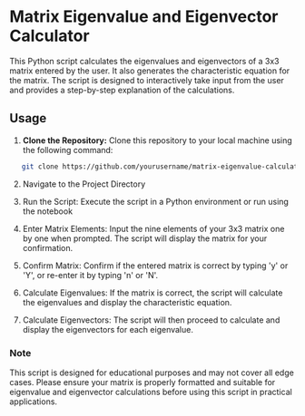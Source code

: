 # Matrix Eigenvalue and Eigenvector Calculator

This Python script calculates the eigenvalues and eigenvectors of a 3x3 matrix entered by the user. It also generates the characteristic equation for the matrix. The script is designed to interactively take input from the user and provides a step-by-step explanation of the calculations.

## Usage

1. **Clone the Repository:** Clone this repository to your local machine using the following command:

```bash
   git clone https://github.com/yourusername/matrix-eigenvalue-calculator.git
```
2. Navigate to the Project Directory

3. Run the Script: Execute the script in a Python environment  or run using the notebook   

4. Enter Matrix Elements: Input the nine elements of your 3x3 matrix one by one when prompted. The script will display the matrix for your confirmation.

5. Confirm Matrix: Confirm if the entered matrix is correct by typing 'y' or 'Y', or re-enter it by typing 'n' or 'N'.

6. Calculate Eigenvalues: If the matrix is correct, the script will calculate the eigenvalues and display the characteristic equation.

7. Calculate Eigenvectors: The script will then proceed to calculate and display the eigenvectors for each eigenvalue.  

### Note
This script is designed for educational purposes and may not cover all edge cases. Please ensure your matrix is properly formatted and suitable for eigenvalue and eigenvector calculations before using this script in practical applications.  



